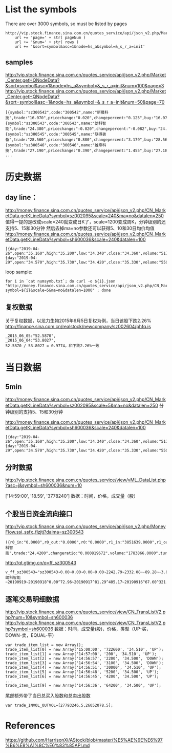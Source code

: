 # List the symbols

There are over 3000 symbols, so must be listed by pages

```
http://vip.stock.finance.sina.com.cn/quotes_service/api/json_v2.php/Market_Center.getHQNodeData?'
    url += 'page=' + str( pageNum )
    url += '&num=' + str( rows )
    url += '&sort=symbol&asc=1&node=hs_a&symbol=&_s_r_a=init'
```
## samples
http://vip.stock.finance.sina.com.cn/quotes_service/api/json_v2.php/Market_Center.getHQNodeData?&sort=symbol&asc=1&node=hs_a&symbol=&_s_r_a=init&num=100&page=3
http://vip.stock.finance.sina.com.cn/quotes_service/api/json_v2.php/Market_Center.getHQNodeData?&sort=symbol&asc=1&node=hs_a&symbol=&_s_r_a=init&num=50&page=70
```
[{symbol:"sz300542",code:"300542",name:"新晨科技",trade:"16.070",pricechange:"0.020",changepercent:"0.125",buy:"16.070",sell:"16.080",settlement:"16.050",open:"16.140",high:"16.300",low:"15.620",volume:6757950,amount:107650851,ticktime:"14:05:27",per:64.28,pb:5.852,mktcap:372390.277128,nmc:136116.584851,turnoverratio:7.97847},
{symbol:"sz300543",code:"300543",name:"朗科智能",trade:"24.380",pricechange:"-0.020",changepercent:"-0.082",buy:"24.370",sell:"24.380",settlement:"24.400",open:"24.480",high:"24.570",low:"24.020",volume:1745766,amount:42370586,ticktime:"14:05:24",per:65.892,pb:4.203,mktcap:292560,nmc:221797.05,turnoverratio:1.91895},
{symbol:"sz300545",code:"300545",name:"联得装备",trade:"28.560",pricechange:"0.880",changepercent:"3.179",buy:"28.560",sell:"28.580",settlement:"27.680",open:"27.440",high:"28.800",low:"27.440",volume:3860742,amount:109306646,ticktime:"14:05:24",per:47.6,pb:6.542,mktcap:411513.820032,nmc:138701.959872,turnoverratio:7.94962},
{symbol:"sz300546",code:"300546",name:"雄帝科技",trade:"27.190",pricechange:"0.390",changepercent:"1.455",buy:"27.180",sell:"27.190",settlement:"26.800",open:"26.800",high:"27.420",low:"26.800",volume:963471,amount:26172829,ticktime:"14:05:27",per:33.568,pb:4.734,mktcap:367283.8795,nmc:181020.315297,turnoverratio:1.44717},
...
```

# 历史数据
## day line：
http://money.finance.sina.com.cn/quotes_service/api/json_v2.php/CN_MarketData.getKLineData?symbol=sz002095&scale=240&ma=no&datalen=250
值得一提的是改成scale=240就变成日K了，scale=1200变成周K，分钟级别的还支持5、15和30分钟
然后去掉ma=no参数还可以获得5、10和30日均价均值
http://money.finance.sina.com.cn/quotes_service/api/json_v2.php/CN_MarketData.getKLineData?symbol=sh600036&scale=240&datalen=100
```
[{day:"2019-04-26",open:"35.160",high:"35.200",low:"34.340",close:"34.360",volume:"51734443",ma_price5:35.124,ma_volume5:54055057,ma_price10:35.377,ma_volume10:56977681,ma_price30:34.098,ma_volume30:59737401},
{day:"2019-04-29",open:"34.570",high:"35.730",low:"34.420",close:"35.330",volume:"55033176",ma_price5:35.23,ma_volume5:50745098,ma_price10:35.428,ma_volume10:53231789,ma_price30:34.22,ma_volume30:59585364},
```
loop sample:
```
for i in `cat numsymb.txt`; do curl -o ${i}.json "http://money.finance.sina.com.cn/quotes_service/api/json_v2.php/CN_MarketData.getKLineData?symbol=${i}&scale=5&ma=no&datalen=1000" ; done
```

## 复权数据
关于复权数据，以龙力生物2015年6月5日复权为例，当日该股下跌2.26%
http://finance.sina.com.cn/realstock/newcompany/sz002604/phfq.js

```
_2015_06_05:"52.5870",
_2015_06_04:"53.8027",
52.5870 / 53.8027 = 0.9774，和下跌2.26%一致
```


# 当日数据

## 5min
http://money.finance.sina.com.cn/quotes_service/api/json_v2.php/CN_MarketData.getKLineData?symbol=sz002095&scale=5&ma=no&datalen=250
分钟级别的支持5、15和30分钟

http://money.finance.sina.com.cn/quotes_service/api/json_v2.php/CN_MarketData.getKLineData?symbol=sh600036&scale=240&datalen=100
```
[{day:"2019-04-26",open:"35.160",high:"35.200",low:"34.340",close:"34.360",volume:"51734443",ma_price5:35.124,ma_volume5:54055057,ma_price10:35.377,ma_volume10:56977681,ma_price30:34.098,ma_volume30:59737401},
{day:"2019-04-29",open:"34.570",high:"35.730",low:"34.420",close:"35.330",volume:"55033176",ma_price5:35.23,ma_volume5:50745098,ma_price10:35.428,ma_volume10:53231789,ma_price30:34.22,ma_volume30:59585364},
```

## 分时数据
http://vip.stock.finance.sina.com.cn/quotes_service/view/vML_DataList.php?asc=j&symbol=sh600036&num=10

['14:59:00', '18.59', '3778240']
数据：时间，价格，成交量（股）

## 个股当日资金流向接口
http://vip.stock.finance.sina.com.cn/quotes_service/api/json_v2.php/MoneyFlow.ssi_ssfx_flzjtj?daima=sz300543
```
({r0_in:"0.0000",r0_out:"0.0000",r0:"0.0000",r1_in:"3851639.0000",r1_out:"4794409.0000",r1:"9333936.0000",r2_in:"8667212.0000",r2_out:"10001938.0000",r2:"18924494.0000",r3_in:"7037186.0000",r3_out:"7239931.2400",r3:"15039741.2400",curr_capital:"9098",name:"朗科智能",trade:"24.4200",changeratio:"0.000819672",volume:"1783866.0000",turnover:"196.083",r0x_ratio:"0",netamount:"-2480241.2400"})
```

http://qt.gtimg.cn/q=ff_sz300543
```
v_ff_sz300543="sz300543~0.00~0.00~0.00~0.00~2242.79~2332.08~-89.28~-3.83~47820000.00~228.39~1214.94~朗科智能~20190919~20190918^0.00^72.96~20190917^81.29^405.17~20190916^67.60^321.23~20190912^79.50^415.58~0.00~1883300.00~20190919141120";
```

## 逐笔交易明细数据
http://vip.stock.finance.sina.com.cn/quotes_service/view/CN_TransListV2.php?num=10&symbol=sh600036
http://vip.stock.finance.sina.com.cn/quotes_service/view/CN_TransListV2.php?symbol=sh600036
数据：时间，成交量(股)，价格，类型（UP-买，DOWN-卖，EQUAL-平）
```
var trade_item_list = new Array(); 
trade_item_list[0] = new Array('15:00:00', '722600', '34.510', 'UP'); 
trade_item_list[1] = new Array('14:57:00', '200', '34.510', 'UP'); 
trade_item_list[2] = new Array('14:56:57', '2200', '34.500', 'DOWN'); 
trade_item_list[3] = new Array('14:56:54', '3100', '34.500', 'DOWN'); 
trade_item_list[4] = new Array('14:56:51', '30000', '34.510', 'UP');
trade_item_list[5] = new Array('14:56:48', '5200', '34.500', 'UP');
trade_item_list[6] = new Array('14:56:45', '4200', '34.500', 'UP');
...
trade_item_list[9] = new Array('14:56:36', '64200', '34.500', 'UP');
```
尾部额外带了当日总买入股数和总卖出股数
```
var trade_INVOL_OUTVOL=[27793246.5,26052078.5];
```

# References

https://github.com/HarrisonXi/AStock/blob/master/%E5%AE%9E%E6%97%B6%E8%A1%8C%E6%83%85API.md
